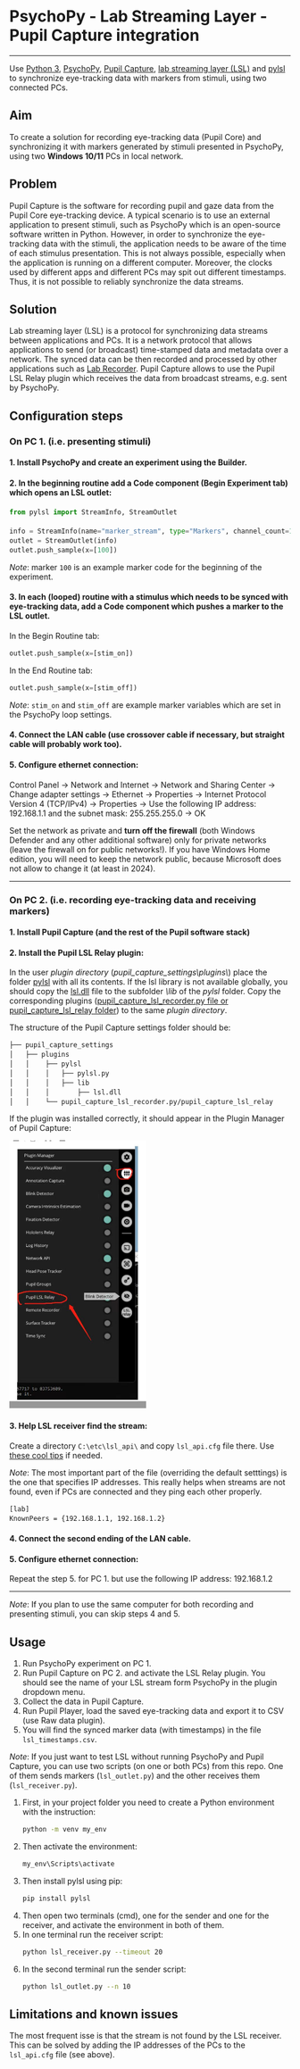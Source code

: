 # PsychoPy - Lab Streaming Layer - Pupil Capture integration
---
Use [Python 3](https://www.python.org/), [PsychoPy](https://www.psychopy.org/), [Pupil Capture](https://docs.pupil-labs.com/core/software/pupil-capture/), [lab streaming layer (LSL)](https://labstreaminglayer.org/#/) and [pylsl](https://github.com/labstreaminglayer/pylsl) to synchronize eye-tracking data with markers from stimuli, using two connected PCs.

## Aim
To create a solution for recording eye-tracking data (Pupil Core) and synchronizing it with markers generated by stimuli presented in PsychoPy, using two **Windows 10/11** PCs in local network.

## Problem
Pupil Capture is the software for recording pupil and gaze data from the Pupil Core eye-tracking device. A typical scenario is to use an external application to present stimuli, such as PsychoPy which is an open-source software written in Python. However, in order to synchronize the eye-tracking data with the stimuli, the application needs to be aware of the time of each stimulus presentation. This is not always possible, especially when the application is running on a different computer. Moreover, the clocks used by different apps and different PCs may spit out different timestamps. Thus, it is not possible to reliably synchronize the data streams. 

## Solution
Lab streaming layer (LSL) is a protocol for synchronizing data streams between applications and PCs. It is a network protocol that allows applications to send (or broadcast) time-stamped data and metadata over a network. The synced data can be then recorded and processed by other applications such as [Lab Recorder](https://github.com/labstreaminglayer/App-LabRecorder). Pupil Capture allows to use the Pupil LSL Relay plugin which receives the data from broadcast streams, e.g. sent by PsychoPy. 

## Configuration steps

### On PC 1. (i.e. presenting stimuli)
#### 1. Install PsychoPy and create an experiment using the Builder.
#### 2. In the beginning routine add a Code component (Begin Experiment tab) which opens an LSL outlet:
```python
from pylsl import StreamInfo, StreamOutlet

info = StreamInfo(name="marker_stream", type="Markers", channel_count=1, channel_format='int32', source_id='example_stream_999')
outlet = StreamOutlet(info)
outlet.push_sample(x=[100])
```
*Note*: marker `100` is an example marker code for the beginning of the experiment.

#### 3. In each (looped) routine with a stimulus which needs to be synced with eye-tracking data, add a Code component which pushes a marker to the LSL outlet.

In the Begin Routine tab:
```python
outlet.push_sample(x=[stim_on])
```
In the End Routine tab:
```python
outlet.push_sample(x=[stim_off])
```
*Note*: `stim_on` and `stim_off` are example marker variables which are set in the PsychoPy loop settings.

#### 4. Connect the LAN cable (use crossover cable if necessary, but straight cable will probably work too).

#### 5. Configure ethernet connection: 
Control Panel -> Network and Internet -> Network and Sharing Center -> Change adapter settings -> Ethernet -> Properties -> Internet Protocol Version 4 (TCP/IPv4) -> Properties -> Use the following IP address: 192.168.1.1 and the subnet mask: 255.255.255.0 -> OK

Set the network as private and **turn off the firewall** (both Windows Defender and any other additional software) only for private networks (leave the firewall on for public networks!). If you have Windows Home edition, you will need to keep the network public, because Microsoft does not allow to change it (at least in 2024).

---
### On PC 2. (i.e. recording eye-tracking data and receiving markers)

#### 1. Install Pupil Capture (and the rest of the Pupil software stack)

#### 2. Install the Pupil LSL Relay plugin:
In the user *plugin directory* (*pupil_capture_settings\plugins\\*) place the folder [pylsl](https://github.com/labstreaminglayer/pylsl/tree/master/pylsl) with all its contents. If the lsl library is not available globally, you should copy the [lsl.dll](https://github.com/sccn/liblsl/releases) file to the subfolder *\lib* of the *pylsl* folder.
Copy the corresponding plugins ([pupil_capture_lsl_recorder.py file or pupil_capture_lsl_relay folder](https://github.com/labstreaminglayer/App-PupilLabs/tree/master/pupil_capture)) to the same *plugin directory*. 

The structure of the Pupil Capture settings folder should be:
```bash
├── pupil_capture_settings
│   ├── plugins
│   │    ├── pylsl
│   │    │   ├── pylsl.py
│   │    │   ├── lib
│   │    │       ├── lsl.dll
│   │    └── pupil_capture_lsl_recorder.py/pupil_capture_lsl_relay

```

If the plugin was installed correctly, it should appear in the Plugin Manager of Pupil Capture:

![plugin](plugin1.png)


#### 3. Help LSL receiver find the stream:

Create a directory `C:\etc\lsl_api\` and copy `lsl_api.cfg` file there. Use [these cool tips](https://www.brainproducts.com/support-resources/tips-and-tricks-for-lsl/) if needed.

*Note*: The most important part of the file (overriding the default setttings) is the one that specifies IP addresses. This really helps when streams are not found, even if PCs are connected and they ping each other properly.
```bash
[lab]
KnownPeers = {192.168.1.1, 192.168.1.2}
```

#### 4. Connect the second ending of the LAN cable.

#### 5. Configure ethernet connection:
Repeat the step 5. for PC 1. but use the following IP address: 192.168.1.2

---
*Note*: If you plan to use the same computer for both recording and presenting stimuli, you can skip steps 4 and 5.

## Usage
1. Run PsychoPy experiment on PC 1.
2. Run Pupil Capture on PC 2. and activate the LSL Relay plugin. You should see the name of your LSL stream form PsychoPy in the plugin dropdown menu.
3. Collect the data in Pupil Capture.
4. Run Pupil Player, load the saved eye-tracking data and export it to CSV (use Raw data plugin).
5. You will find the synced marker data (with timestamps) in the file `lsl_timestamps.csv`.

*Note*: If you just want to test LSL without running PsychoPy and Pupil Capture, you can use two scripts (on one or both PCs) from this repo. One of them sends markers (`lsl_outlet.py`) and the other receives them (`lsl_receiver.py`). 

1. First, in your project folder you need to create a Python environment with the instruction:
    ```bash
    python -m venv my_env
    ```
2. Then activate the environment:
    ```bash
    my_env\Scripts\activate
    ```
3. Then install pylsl using pip:
    ```bash
    pip install pylsl
    ```
4. Then open two terminals (cmd), one for the sender and one for the receiver, and activate the environment in both of them.
5. In one terminal run the receiver script:
    ```bash
    python lsl_receiver.py --timeout 20
    ```
6. In the second terminal run the sender script:
    ```bash
    python lsl_outlet.py --n 10
    ```
## Limitations and known issues
The most frequent isse is that the stream is not found by the LSL receiver. This can be solved by adding the IP addresses of the PCs to the `lsl_api.cfg` file (see above).